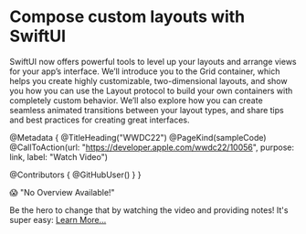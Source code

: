 # Compose custom layouts with SwiftUI

SwiftUI now offers powerful tools to level up your layouts and arrange views for your app’s interface. We’ll introduce you to the Grid container, which helps you create highly customizable, two-dimensional layouts, and show you how you can use the Layout protocol to build your own containers with completely custom behavior. We’ll also explore how you can create seamless animated transitions between your layout types, and share tips and best practices for creating great interfaces.


@Metadata {
   @TitleHeading("WWDC22")
   @PageKind(sampleCode)
   @CallToAction(url: "https://developer.apple.com/wwdc22/10056", purpose: link, label: "Watch Video")

   @Contributors {
      @GitHubUser(<replace this with your GitHub handle>)
   }
}

😱 "No Overview Available!"

Be the hero to change that by watching the video and providing notes! It's super easy:
 [Learn More…](https://wwdcnotes.github.io/WWDCNotes/documentation/wwdcnotes/contributing)
